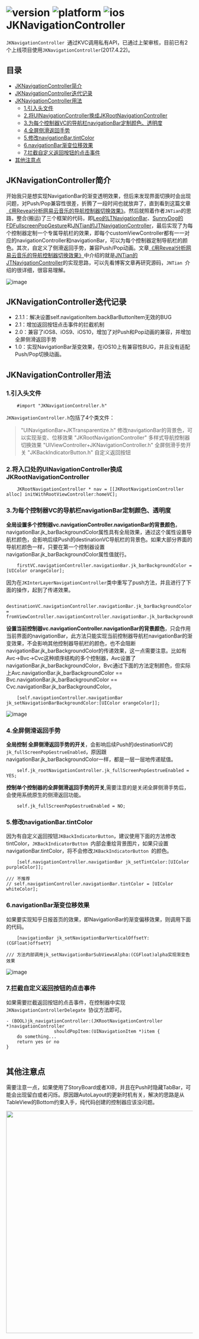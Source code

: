 
![version](https://img.shields.io/badge/Version-2.1.1-blue.svg) ![platform](https://img.shields.io/badge/platform-iOS-ligtgrey.svg)  ![ios](https://img.shields.io/badge/Requirements-iOS8%2B-green.svg)
JKNavigationController
===

`JKNavigationController `通过KVC调用私有API，已通过上架审核，目前已有2个上线项目使用`JKNavigationController`(2017.4.22)。


## 目录

* [JKNavigationController简介](#JKNavigationController)
* [JKNavigationController迭代记录](#Updation)
* [JKNavigationController用法](#Usage)
  * [1.引入头文件](#import)
  * [2.将UINavigationController换成JKRootNavigationController](#replace)
  * [3.为每个控制器VC的导航栏navigationBar定制颜色、透明度](#navigationBar)
  * [4.全屏侧滑返回手势](#PopGestrue)
  * [5.修改navigationBar.tintColor](#tintColor)
  * [6.navigationBar渐变位移效果](#Offset)
  * [7.拦截自定义返回按钮的点击事件](#shouldPopItem)
* [其他注意点](#Prompt)



## <a id="JKNavigationController"></a>JKNavigationController简介 ##

开始我只是想实现NavigationBar的渐变透明效果，但后来发现界面切换时会出现问题，对Push/Pop兼容性很差，折腾了一段时间也就放弃了，直到看到这篇文章[《用Reveal分析网易云音乐的导航控制器切换效果》](http://jerrytian.com/2016/01/07/用Reveal分析网易云音乐的导航控制器切换效果/)。然后就照着作者`JNTian`的思路，整合(搬运)了三个框架的代码，即[Leo的LTNavigationBar](https://github.com/ltebean/LTNavigationBar)、[SunnyDog的FDFullscreenPopGesture](https://github.com/forkingdog/FDFullscreenPopGesture)和[JNTian的JTNavigationController](https://github.com/JNTian/JTNavigationController#jtnavigationcontroller)，最后实现了为每个控制器定制一个专属导航栏的效果，即每个customViewController都有一一对应的navigationController和navigationBar，可以为每个控制器定制导航栏的颜色。其次，自定义了侧滑返回手势，兼容Push/Pop动画。文章[《用Reveal分析网易云音乐的导航控制器切换效果》](http://jerrytian.com/2016/01/07/用Reveal分析网易云音乐的导航控制器切换效果/)中介绍的就是[JNTian的JTNavigationController](https://github.com/JNTian/JTNavigationController#jtnavigationcontroller)的实现思路，可以先看博客文章再研究源码，`JNTian `介绍的很详细，很容易理解。


![image](http://wx3.sinaimg.cn/mw690/c56eaed1gy1fet9vxwqtyg20ak0j5twm.gif)

## <a id="Updation"></a>JKNavigationController迭代记录
* 2.1.1：解决设置self.navigationItem.backBarButtonItem无效的BUG
* 2.1：增加返回按钮点击事件的拦截机制
* 2.0：兼容了iOS8、iOS9、iOS10，增加了对Push和Pop动画的兼容，并增加全屏侧滑返回手势
* 1.0：实现NavigationBar渐变效果，在iOS10上有兼容性BUG，并且没有适配Push/Pop切换动画。


## <a id="Usage"></a> JKNavigationController用法

### <a id="import"></a> 1.引入头文件

```Object-c
	#import "JKNavigationController.h"
```

`JKNavigationController.h`包括了4个类文件：
> "UINavigationBar+JKTransparentize.h" 修改navigationBar的背景色，可以实现渐变、位移效果
> "JKRootNavigationController" 多样式导航控制器切换效果
> "UIViewController+JKNavigationController.h" 全屏侧滑手势开关
> "JKBackIndicatorButton.h" 自定义返回按钮

### <a id="replace"></a> 2.将入口处的UINavigationController换成JKRootNavigationController

```Object-C
	JKRootNavigationController * nav = [[JKRootNavigationController alloc] initWithRootViewController:homeVC];
```

### <a id="navigationBar"></a> 3.为每个控制器VC的导航栏navigationBar定制颜色、透明度

**全局设置多个控制器vc.navigationController.navigationBar的背景颜色**，navigationBar.jk_barBackgroundColor属性具有全局效果，通过这个属性设置导航栏颜色，会影响后续Push的destinationVC导航栏的背景色。如果大部分界面的导航栏颜色一样，只要在第一个控制器设置navigationBar.jk_barBackgroundColor属性值就行。

```Object-C
	firstVC.navigationController.navigationBar.jk_barBackgroundColor = [UIColor orangeColor];
```
因为在`JKInterLayerNavigationController`类中重写了push方法，并且进行了下面的操作，起到了传递效果。

```Object-C
	destinationVC.navigationController.navigationBar.jk_barBackgroundColor = fromViewController.navigationController.navigationBar.jk_barBackgroundColor
```

**设置当前控制器vc.navigationController.navigationBar的背景颜色**，只会作用当前界面的navigationBar，此方法只能实现当前控制器导航栏navigationBar的渐变效果，不会影响其他控制器导航栏的颜色，也不会阻断navigationBar.jk_barBackgroundColor的传递效果，这一点需要注意。比如有Avc->Bvc->Cvc这种顺序结构的多个控制器，Avc设置了navigationBar.jk_barBackgroundColor，Bvc通过下面的方法定制颜色，但实际上Avc.navigationBar.jk_barBackgroundColor == Bvc.navigationBar.jk_barBackgroundColor == Cvc.navigationBar.jk_barBackgroundColor。

```Object-C
	[self.navigationController.navigationBar jk_setNavigationBarBackgroundColor:[UIColor orangeColor]];
```
![image](http://wx4.sinaimg.cn/mw690/c56eaed1gy1fet9vx65x0g20bh0263zu.gif)


### <a id="PopGestrue"></a> 4.全屏侧滑返回手势

**全局控制 全屏侧滑返回手势的开关**，会影响后续Push的destinationVC的`jk_fullScreenPopGestrueEnabled`，原因跟navigationBar.jk_barBackgroundColor一样，都是一层一层地传递赋值。

```Object-C
	self.jk_rootNavigationController.jk_fullScreenPopGestrueEnabled = YES;
```

**控制单个控制器的全屏侧滑返回手势的开关**,需要注意的是关闭全屏侧滑手势后，会使用系统原生的侧滑返回功能。

```Object-C
	self.jk_fullScreenPopGestrueEnabled = NO;
```

### <a id="tintColor"></a> 5.修改navigationBar.tintColor

因为有自定义返回按钮`JKBackIndicatorButton`，建议使用下面的方法修改tintColor，`JKBackIndicatorButton `内部会重绘背景图片，如果只设置navigationBar.tintColor，将不会修改`JKBackIndicatorButton `的颜色。

```Object-C
	[self.navigationController.navigationBar jk_setTintColor:[UIColor purpleColor]];

/// 不推荐
// self.navigationController.navigationBar.tintColor = [UIColor whiteColor];
```

### <a id="Offset"></a> 6.navigationBar渐变位移效果

如果要实现知乎日报首页的效果，即NavigationBar的渐变偏移效果，则调用下面的代码。

```Object-C
	[navigationBar jk_setNavigationBarVerticalOffsetY:(CGFloat)offsetY]

/// 方法内部调用jk_setNavigationBarSubViewsAlpha:(CGFloat)alpha实现渐变色效果
```
![image](http://wx3.sinaimg.cn/mw690/c56eaed1gy1fet9vxkztug20bh026jsz.gif)


### <a id="shouldPopItem"></a> 7.拦截自定义返回按钮的点击事件

如果需要拦截返回按钮的点击事件，在控制器中实现`JKNavigationControllerDelegate `协议方法即可。

```Object-C
- (BOOL)jk_navigationController:(JKRootNavigationController *)navigationController
                  shouldPopItem:(UINavigationItem *)item {
    do something...
    return yes or no
}
                  
```

## <a id="Prompt"></a>其他注意点

需要注意一点，如果使用了StoryBoard或者XIB，并且在Push时隐藏TabBar，可能会出现留白或者闪烁。原因跟AutoLayout的更新时机有关，解决的思路是从TableView的Bottom约束入手，纯代码创建的控制器应该没问题。

<img src="http://wx4.sinaimg.cn/mw690/c56eaed1gy1fet9vymyw9j212e0uijyo.jpg" width="800" height="600">